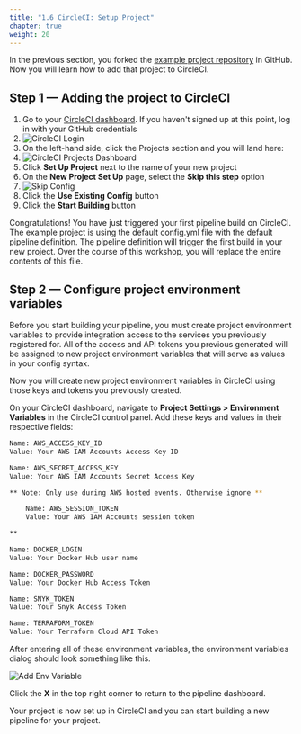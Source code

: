 ```yaml
---
title: "1.6 CircleCI: Setup Project"
chapter: true
weight: 20
---
```


In the previous section, you forked the [example project repository][1] in GitHub. Now you will learn how to add that project to CircleCI. 

## Step 1 &mdash; Adding the project to CircleCI

1. Go to your [CircleCI dashboard](https://circleci.com/vcs-authorize/). If you haven't signed up at this point, log in with your GitHub credentials
1. ![CircleCI Login](/images/circleci-signup.png) 
1. On the left-hand side, click the Projects section and you will land here:
1. ![CircleCI Projects Dashboard](/images/circleci-project-dashboard.png)
1. Click **Set Up Project** next to the name of your new project
1. On the **New Project Set Up** page, select the **Skip this step** option
1. ![Skip Config](/images/skip-config.png)
1. Click the **Use Existing Config** button
1. Click the **Start Building** button

Congratulations! You have just triggered your first pipeline build on CircleCI. The example project is using the default config.yml file with the default pipeline definition. The pipeline definition will trigger the first build in your new project. Over the course of this workshop, you will replace the entire contents of this file.

## Step 2 &mdash; Configure project environment variables

Before you start building your pipeline, you must create project environment variables to provide integration access to the services you previously registered for. All of the access and API tokens you previous generated will be assigned to new project environment variables that will serve as values in your config syntax.

Now you will create new project environment variables in CircleCI using those keys and tokens you previously created.

On your CircleCI dashboard, navigate to **Project Settings > Environment Variables** in the CircleCI control panel. Add these keys and values in their respective fields:

```bash
Name: AWS_ACCESS_KEY_ID 
Value: Your AWS IAM Accounts Access Key ID

Name: AWS_SECRET_ACCESS_KEY 
Value: Your AWS IAM Accounts Secret Access Key

** Note: Only use during AWS hosted events. Otherwise ignore **

    Name: AWS_SESSION_TOKEN
    Value: Your AWS IAM Accounts session token

**

Name: DOCKER_LOGIN 
Value: Your Docker Hub user name

Name: DOCKER_PASSWORD 
Value: Your Docker Hub Access Token

Name: SNYK_TOKEN 
Value: Your Snyk Access Token

Name: TERRAFORM_TOKEN 
Value: Your Terraform Cloud API Token

```

After entering all of these environment variables, the environment variables dialog should look something like this.

![Add Env Variable](/images/add-env-var.png)

Click the **X** in the top right corner to return to the pipeline dashboard.

Your project is now set up in CircleCI and you can start building a new pipeline for your project.

<!-- URL Links index -->
[1]: https://github.com/CircleCI-Public/aws-circleci-modernization-workshop-code
[2]: https://docs.github.com/en/github/authenticating-to-github/connecting-to-github-with-ssh
[3]: https://docs.github.com/en/github/authenticating-to-github/connecting-to-github-with-ssh/adding-a-new-ssh-key-to-your-github-account